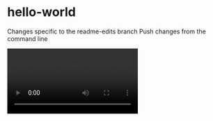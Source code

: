 # hello-world
Changes specific to the readme-edits branch
Push changes from the command line

![Video](video-2.mp4)
